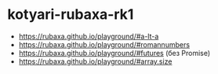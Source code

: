 # kotyari-rubaxa-rk1


- https://rubaxa.github.io/playground/#a-lt-a
- https://rubaxa.github.io/playground/#romannumbers
- https://rubaxa.github.io/playground/#futures (без Promise)
- https://rubaxa.github.io/playground/#array.size
